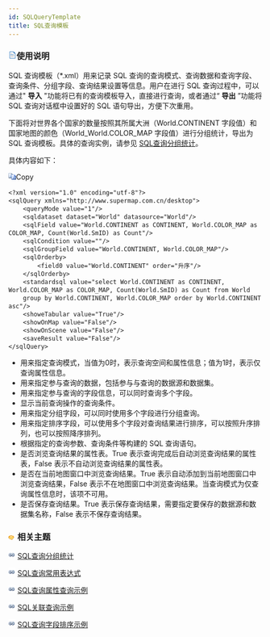 ```yaml
---
id: SQLQueryTemplate
title: SQL查询模板
---
```

### ![](../img/read.gif)使用说明

SQL 查询模板（*.xml）用来记录 SQL 查询的查询模式、查询数据和查询字段、查询条件、分组字段、查询结果设置等信息。用户在进行 SQL
查询过程中，可以通过" **导入** "功能将已有的查询模板导入，直接进行查询，或者通过“ **导出** ”功能将 SQL 查询对话框中设置好的 SQL
语句导出，方便下次重用。

下面将对世界各个国家的数量按照其所属大洲（World.CONTINENT 字段值）和国家地图的颜色（World_World.COLOR_MAP
字段值）进行分组统计，导出为 SQL 查询模板。具体的查询实例，请参见 [SQL查询分组统计](SQLQuery_Group.htm)。

具体内容如下：

![д](img/CopyCode.gif)Copy

    
    
    
    <?xml version="1.0" encoding="utf-8"?>
    <sqlQuery xmlns="http://www.supermap.com.cn/desktop">
    	<queryMode value="1"/>
    	<sqldataset dataset="World" datasource="World"/>
    	<sqlField value="World.CONTINENT as CONTINENT, World.COLOR_MAP as COLOR_MAP, Count(World.SmID) as Count"/>
    	<sqlCondition value=""/>
    	<sqlGroupField value="World.CONTINENT, World.COLOR_MAP"/>
    	<sqlOrderby>
    		<field0 value="World.CONTINENT" order="升序"/>
    	</sqlOrderby>
    	<standardsql value="select World.CONTINENT as CONTINENT, World.COLOR_MAP as COLOR_MAP, Count(World.SmID) as Count from World 
        group by World.CONTINENT, World.COLOR_MAP order by World.CONTINENT asc"/>
    	<showeTabular value="True"/>
    	<showOnMap value="False"/>
    	<showOnScene value="False"/>
    	<saveResult value="False"/>
    </sqlQuery>
    
    

  * <queryMode>用来指定查询模式，当值为0时，表示查询空间和属性信息；值为1时，表示仅查询属性信息。
  * <sqldataset>用来指定参与查询的数据，包括参与与查询的数据源和数据集。
  * <sqlField>用来指定参与查询的字段信息，可以同时查询多个字段。
  * <sqlCondition>显示当前查询操作的查询条件。
  * <sqlGroupField>用来指定分组字段，可以同时使用多个字段进行分组查询。
  * <sqlOrderby>用来指定排序字段，可以使用多个字段对查询结果进行排序，可以按照升序排列，也可以按照降序排列。
  * <standardsql>根据指定的查询参数、查询条件等构建的 SQL 查询语句。
  * <showeTabular>是否浏览查询结果的属性表。True 表示查询完成后自动浏览查询结果的属性表，False 表示不自动浏览查询结果的属性表。
  * <showOnMap>是否在当前地图窗口中浏览查询结果。True 表示自动添加到当前地图窗口中浏览查询结果，False 表示不在地图窗口中浏览查询结果。当查询模式为仅查询属性信息时，该项不可用。
  * <saveResult>是否保存查询结果。True 表示保存查询结果，需要指定要保存的数据源和数据集名称，False 表示不保存查询结果。

### ![](../img/seealso.png) 相关主题

![](../img/smalltitle.png) [SQL查询分组统计](SQLQuery_Group.htm)

![](../img/smalltitle.png) [SQL查询常用表达式](SQLQuery_Expression.htm)

![](../img/smalltitle.png) [SQL查询属性查询示例](SQLQuery_Example.htm)

![](../img/smalltitle.png) [SQL关联查询示例](SQLQuery_Related.htm)

![](../img/smalltitle.png) [SQL查询字段排序示例](SQLQuery_OrderByexample.htm)
